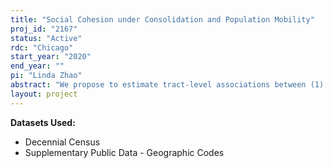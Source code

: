 ```yaml
---
title: "Social Cohesion under Consolidation and Population Mobility"
proj_id: "2167"
status: "Active"
rdc: "Chicago"
start_year: "2020"
end_year: ""
pi: "Linda Zhao"
abstract: "We propose to estimate tract-level associations between (1) ethnic background and household income and (2) ethnic background and mobility, as measured by whether an individual lived in the same county five years prior. Individual-level data from the Decennial Censuses (1950, 1960, 1970, 1980, 1990, and 2000) will be used to construct measures of association. Since little is known about patterns of associations, we will start by describing trends over time. Then, we will merge association measures from the Census 2000 at the tract level with the 2000 Social Capital Community Benchmark Survey (SCCBS), which contain information on social cohesion. Using ordinal multilevel logistic regressions, we will investigate whether measures of association predict trust in neighbors, net of contextual controls that are derived from the Census 2000 and data from the Department of Justice (DOJ UCR 2000). Our work will contribute to the scholarly debate on the implications of ethnoracial diversity on social cohesion. Recent studies have argued that diversity in communities diminishes cohesion, for instance, by reducing trust in neighbors. Yet classical research on social integration suggests that it is the association, or "consolidation", of multiple dimensions of social life (i.e. ethnic background and household income) that actually impede integration by impeding the existence of multifaceted social groups and intersecting social norms. We expect to find, after introducing consolidation measures to the debate on trust and cohesion, that existing debate on diversity is too simplistic and that it is consolidation rather than diversity that best predicts trust within communities."
layout: project
---
```


**Datasets Used:**

  - Decennial Census 
  - Supplementary Public Data - Geographic Codes 

